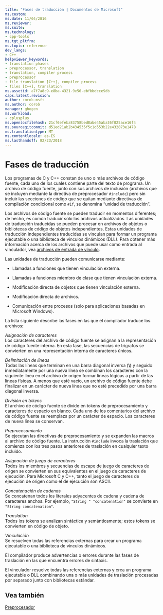```yaml
---
title: "Fases de traducción | Documentos de Microsoft"
ms.custom: 
ms.date: 11/04/2016
ms.reviewer: 
ms.suite: 
ms.technology:
- cpp-tools
ms.tgt_pltfrm: 
ms.topic: reference
dev_langs:
- C++
helpviewer_keywords:
- translation phases
- preprocessor, translation
- translation, compiler process
- preprocessor
- file translation [C++], compiler process
- files [C++], translation
ms.assetid: a7f7a8c9-e8ba-4321-9e50-ebfbbdcce9db
caps.latest.revision: 
author: corob-msft
ms.author: corob
manager: ghogen
ms.workload:
- cplusplus
ms.openlocfilehash: 21cf6efeba83758bed8abe45aba36f025ace16f4
ms.sourcegitcommit: d51ed21ab2b434535f5c1d553b22e432073e1478
ms.translationtype: MT
ms.contentlocale: es-ES
ms.lasthandoff: 02/23/2018
---
```

# <a name="phases-of-translation"></a>Fases de traducción
Los programas de C y C++ constan de uno o más archivos de código fuente, cada uno de los cuales contiene parte del texto de programa. Un archivo de código fuente, junto con sus archivos de inclusión (archivos que se incluyen mediante la directiva de preprocesador `#include`) pero sin incluir las secciones de código que se quitan mediante directivas de compilación condicional como `#if`, se denomina “unidad de traducción”.  
  
 Los archivos de código fuente se pueden traducir en momentos diferentes; de hecho, es común traducir solo los archivos actualizados. Las unidades de traducción traducidas se pueden procesar en archivos de objetos o bibliotecas de código de objetos independientes. Estas unidades de traducción independientes traducidas se vinculan para formar un programa ejecutable o una biblioteca de vínculos dinámicos (DLL).  Para obtener más información acerca de los archivos que puede usar como entrada al vinculador, vea [archivos de entrada de vínculo](../build/reference/link-input-files.md).  
  
 Las unidades de traducción pueden comunicarse mediante:  
  
-   Llamadas a funciones que tienen vinculación externa.  
  
-   Llamadas a funciones miembro de clase que tienen vinculación externa.  
  
-   Modificación directa de objetos que tienen vinculación externa.  
  
-   Modificación directa de archivos.  
  
-   Comunicación entre procesos (solo para aplicaciones basadas en Microsoft Windows).  
  
 La lista siguiente describe las fases en las que el compilador traduce los archivos:  
  
 *Asignación de caracteres*  
 Los caracteres del archivo de código fuente se asignan a la representación de código fuente interna. En esta fase, las secuencias de trígrafos se convierten en una representación interna de caracteres únicos.  
  
 *Delimitación de líneas*  
 Todas las líneas que terminan en una barra diagonal inversa (**\\**) y seguido inmediatamente por una nueva línea se combinan los caracteres con la siguiente línea en el archivo de origen formar líneas lógicas a partir de las líneas físicas. A menos que esté vacío, un archivo de código fuente debe finalizar en un carácter de nueva línea que no esté precedido por una barra diagonal inversa.  
  
 *División en tokens*  
 El archivo de código fuente se divide en tokens de preprocesamiento y caracteres de espacio en blanco. Cada uno de los comentarios del archivo de código fuente se reemplaza por un carácter de espacio. Los caracteres de nueva línea se conservan.  
  
 *Preprocesamiento*  
 Se ejecutan las directivas de preprocesamiento y se expanden las macros al archivo de código fuente. La instrucción `#include` invoca la traslación que comienza con los tres pasos anteriores de traslación en cualquier texto incluido.  
  
 *Asignación de juego de caracteres*  
 Todos los miembros y secuencias de escape de juego de caracteres de origen se convierten en sus equivalentes en el juego de caracteres de ejecución. Para Microsoft C y C++, tanto el juego de caracteres de ejecución de origen como el de ejecución son ASCII.  
  
 *Concatenación de cadenas*  
 Se concatenan todos los literales adyacentes de cadena y cadena de caracteres anchos. Por ejemplo, `"String " "concatenation"` se convierte en `"String concatenation"`.  
  
 *Translation*  
 Todos los tokens se analizan sintáctica y semánticamente; estos tokens se convierten en código de objeto.  
  
 *Vinculación*  
 Se resuelven todas las referencias externas para crear un programa ejecutable o una biblioteca de vínculos dinámicos.  
  
 El compilador produce advertencias o errores durante las fases de traslación en las que encuentra errores de sintaxis.  
  
 El vinculador resuelve todas las referencias externas y crea un programa ejecutable o DLL combinando una o más unidades de traslación procesadas por separado junto con bibliotecas estándar.  
  
## <a name="see-also"></a>Vea también  
 [Preprocesador](../preprocessor/preprocessor.md)